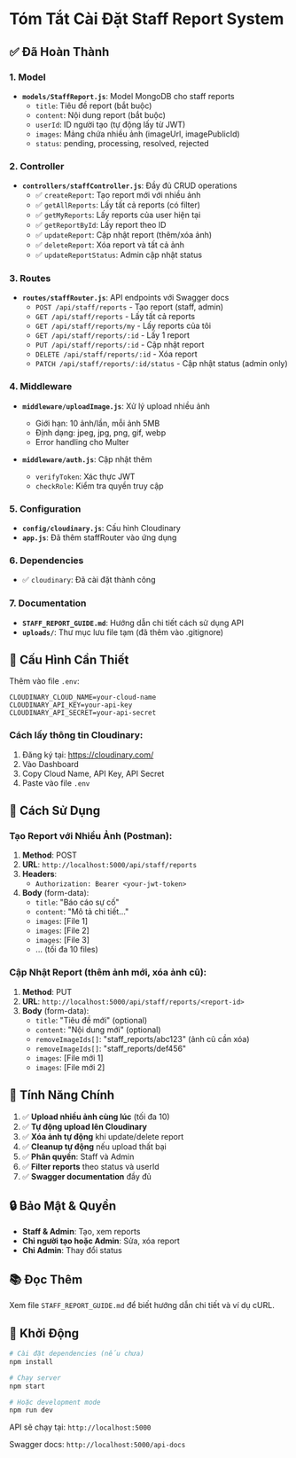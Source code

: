 # Tóm Tắt Cài Đặt Staff Report System

## ✅ Đã Hoàn Thành

### 1. Model

- **`models/StaffReport.js`**: Model MongoDB cho staff reports
  - `title`: Tiêu đề report (bắt buộc)
  - `content`: Nội dung report (bắt buộc)
  - `userId`: ID người tạo (tự động lấy từ JWT)
  - `images`: Mảng chứa nhiều ảnh (imageUrl, imagePublicId)
  - `status`: pending, processing, resolved, rejected

### 2. Controller

- **`controllers/staffController.js`**: Đầy đủ CRUD operations
  - ✅ `createReport`: Tạo report mới với nhiều ảnh
  - ✅ `getAllReports`: Lấy tất cả reports (có filter)
  - ✅ `getMyReports`: Lấy reports của user hiện tại
  - ✅ `getReportById`: Lấy report theo ID
  - ✅ `updateReport`: Cập nhật report (thêm/xóa ảnh)
  - ✅ `deleteReport`: Xóa report và tất cả ảnh
  - ✅ `updateReportStatus`: Admin cập nhật status

### 3. Routes

- **`routes/staffRouter.js`**: API endpoints với Swagger docs
  - `POST /api/staff/reports` - Tạo report (staff, admin)
  - `GET /api/staff/reports` - Lấy tất cả reports
  - `GET /api/staff/reports/my` - Lấy reports của tôi
  - `GET /api/staff/reports/:id` - Lấy 1 report
  - `PUT /api/staff/reports/:id` - Cập nhật report
  - `DELETE /api/staff/reports/:id` - Xóa report
  - `PATCH /api/staff/reports/:id/status` - Cập nhật status (admin only)

### 4. Middleware

- **`middleware/uploadImage.js`**: Xử lý upload nhiều ảnh

  - Giới hạn: 10 ảnh/lần, mỗi ảnh 5MB
  - Định dạng: jpeg, jpg, png, gif, webp
  - Error handling cho Multer

- **`middleware/auth.js`**: Cập nhật thêm
  - `verifyToken`: Xác thực JWT
  - `checkRole`: Kiểm tra quyền truy cập

### 5. Configuration

- **`config/cloudinary.js`**: Cấu hình Cloudinary
- **`app.js`**: Đã thêm staffRouter vào ứng dụng

### 6. Dependencies

- ✅ `cloudinary`: Đã cài đặt thành công

### 7. Documentation

- **`STAFF_REPORT_GUIDE.md`**: Hướng dẫn chi tiết cách sử dụng API
- **`uploads/`**: Thư mục lưu file tạm (đã thêm vào .gitignore)

## 🔧 Cấu Hình Cần Thiết

Thêm vào file `.env`:

```env
CLOUDINARY_CLOUD_NAME=your-cloud-name
CLOUDINARY_API_KEY=your-api-key
CLOUDINARY_API_SECRET=your-api-secret
```

### Cách lấy thông tin Cloudinary:

1. Đăng ký tại: https://cloudinary.com/
2. Vào Dashboard
3. Copy Cloud Name, API Key, API Secret
4. Paste vào file `.env`

## 📝 Cách Sử Dụng

### Tạo Report với Nhiều Ảnh (Postman):

1. **Method**: POST
2. **URL**: `http://localhost:5000/api/staff/reports`
3. **Headers**:
   - `Authorization: Bearer <your-jwt-token>`
4. **Body** (form-data):
   - `title`: "Báo cáo sự cố"
   - `content`: "Mô tả chi tiết..."
   - `images`: [File 1]
   - `images`: [File 2]
   - `images`: [File 3]
   - ... (tối đa 10 files)

### Cập Nhật Report (thêm ảnh mới, xóa ảnh cũ):

1. **Method**: PUT
2. **URL**: `http://localhost:5000/api/staff/reports/<report-id>`
3. **Body** (form-data):
   - `title`: "Tiêu đề mới" (optional)
   - `content`: "Nội dung mới" (optional)
   - `removeImageIds[]`: "staff_reports/abc123" (ảnh cũ cần xóa)
   - `removeImageIds[]`: "staff_reports/def456"
   - `images`: [File mới 1]
   - `images`: [File mới 2]

## 🎯 Tính Năng Chính

1. ✅ **Upload nhiều ảnh cùng lúc** (tối đa 10)
2. ✅ **Tự động upload lên Cloudinary**
3. ✅ **Xóa ảnh tự động** khi update/delete report
4. ✅ **Cleanup tự động** nếu upload thất bại
5. ✅ **Phân quyền**: Staff và Admin
6. ✅ **Filter reports** theo status và userId
7. ✅ **Swagger documentation** đầy đủ

## 🔒 Bảo Mật & Quyền

- **Staff & Admin**: Tạo, xem reports
- **Chỉ người tạo hoặc Admin**: Sửa, xóa report
- **Chỉ Admin**: Thay đổi status

## 📚 Đọc Thêm

Xem file `STAFF_REPORT_GUIDE.md` để biết hướng dẫn chi tiết và ví dụ cURL.

## 🚀 Khởi Động

```bash
# Cài đặt dependencies (nếu chưa)
npm install

# Chạy server
npm start

# Hoặc development mode
npm run dev
```

API sẽ chạy tại: `http://localhost:5000`

Swagger docs: `http://localhost:5000/api-docs`

